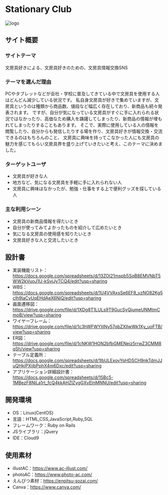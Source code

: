# Stationary Club
![logo](https://github.com/Yukari-Hangai/stationary-club/assets/129511468/6b868a0c-dec6-4bc2-b5ec-74bcb9e0fe31)

## サイト概要
### サイトテーマ
文房具好きによる、文房具好きのための、文房具情報交換SNS

### テーマを選んだ理由
PCやタブレットなどが会社・学校に普及してきている中で文房具を使用する人はどんどん減少している状況です。
私自身文房具が好きで集めていますが、文房具というのは種類から商品数、値段など幅広く存在しており、新商品も続々発表されます。
ですが、自分が気になっている文房具がすぐに手に入れられる状況ではなかったり、高価なため購入を躊躇してしまったり、新商品の情報が埋もれてしまったりすることもあります。
そこで、実際に使用している人の情報を閲覧したり、自分からも発信したりする場を作り、文房具好きが情報交換・交流できるのはもちろんのこと、
文房具に興味を持ってこなかった人にも文房具の魅力を感じてもらい文房具界を盛り上げていきたいと考え、このテーマに決めました。

### ターゲットユーザ
- 文房具が好きな人
- 地方など、気になる文房具を手軽に手に入れられない人
- 文房具に興味はなかったが、勉強・仕事をする上で便利グッズを探している人

### 主な利用シーン
- 文房具の新商品情報を得たいとき
- 自分が使ってみてよかったものを紹介して広めたいとき
- 気になる文房具の使用感を知りたいとき
- 文房具好きな人と交流したいとき

## 設計書
- 実装機能リスト：https://docs.google.com/spreadsheets/d/13ZOI21mspb5SqB8EMVNbT5WW2kVuoJ1U-kSvjJyTCQ4/edit?usp=sharing
- WBS：https://docs.google.com/spreadsheets/d/1U4VVAxsSe6EF8_yzNO82Kg5cIh9laCvUqEHdAeX6NiQ/edit?usp=sharing
- 画面遷移図：https://drive.google.com/file/d/1XDg8T1LULs9T9GucSyQjumeUNMtmCmoB/view?usp=sharing
- ワイヤーフレーム：https://drive.google.com/file/d/1c3hWFWYliINy57qbZXlIwWk1Xy_uoFTB/view?usp=sharing
- ER図：https://drive.google.com/file/d/1cNKW1HON2bfbGMENeiz5rrwZ3CMM8qSh/view?usp=sharing
- テーブル定義所：https://docs.google.com/spreadsheets/d/1lbULExovYqHDSCH9nkTdmJJuQHkjPXijbPphX4m6Dxc/edit?usp=sharing
- アプリケーション詳細設計書：https://docs.google.com/spreadsheets/d/1SBc5-1MBezF8NiLa1rt_fcQ4kkAHZlZygGXvElnMNNU/edit?usp=sharing

## 開発環境
- OS：Linux(CentOS)
- 言語：HTML,CSS,JavaScript,Ruby,SQL
- フレームワーク：Ruby on Rails
- JSライブラリ：jQuery
- IDE：Cloud9

## 使用素材
- illustAC：https://www.ac-illust.com/
- photoAC：https://www.photo-ac.com/
- えんぴつ素材：https://enpitsu-sozai.com/
- Canva：https://www.canva.com/